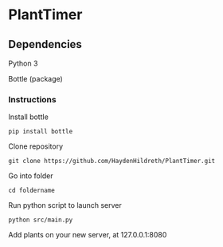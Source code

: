 # PlantTimer

## Dependencies
Python 3

Bottle (package)
### Instructions
Install bottle
```
pip install bottle
```

Clone repository
```
git clone https://github.com/HaydenHildreth/PlantTimer.git
```

Go into folder
```
cd foldername
```

Run python script to launch server
```
python src/main.py
```

Add plants on your new server, at 127.0.0.1:8080
